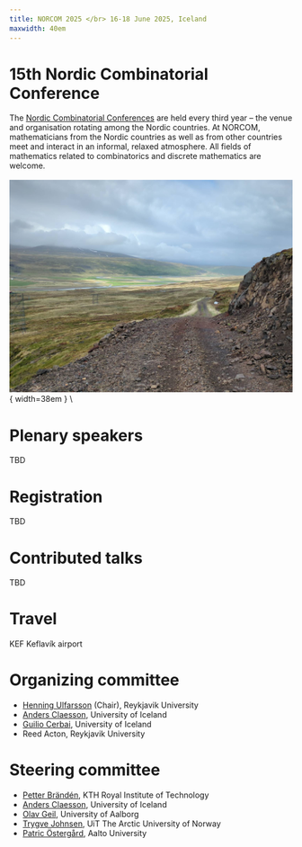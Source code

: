 ```yaml
---
title: NORCOM 2025 </br> 16-18 June 2025, Iceland
maxwidth: 40em
---
```


# 15th Nordic Combinatorial Conference

The [Nordic Combinatorial
Conferences](https://www.nordiccombinatorics.org/) are held every third
year – the venue and organisation rotating among the Nordic
countries. At NORCOM, mathematicians from the Nordic countries as well
as from other countries meet and interact in an informal, relaxed
atmosphere. All fields of mathematics related to combinatorics and
discrete mathematics are welcome.
\
\
![Icelandic road](grjothals.jpeg){ width=38em } \

# Plenary speakers

TBD

# Registration

TBD

# Contributed talks

TBD

# Travel

KEF Keflavík airport

#  Organizing committee

- [Henning Ulfarsson](https://permutatriangle.github.io/authors/ulfarsson.html) (Chair), Reykjavik University
- [Anders Claesson](https://akc.is/), University of Iceland
- [Guilio Cerbai](https://sites.google.com/view/giulio-cerbai/), University of Iceland
- Reed Acton, Reykjavik University

#  Steering committee

- [Petter Brändén](https://www.kth.se/profile/pbranden), KTH Royal Institute of Technology
- [Anders Claesson](https://english.hi.is/staff/akc), University of Iceland
- [Olav Geil](https://people.math.aau.dk/~olav/), University of Aalborg
- [Trygve Johnsen](https://en.uit.no/ansatte/trygve.johnsen), UiT The Arctic University of Norway
- [Patric Östergård](https://users.aalto.fi/~pat/), Aalto University
